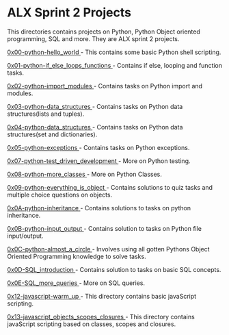 # ALX Sprint 2 Projects

This directories contains projects on Python, Python Object oriented programming, SQL and more. They are ALX sprint 2 projects.

[ 0x00-python-hello_world ](./x00-python-hello_world/) - This contains some basic Python shell scripting.

[ 0x01-python-if_else_loops_functions ](./0x01-python-if_else_loops_functions/) - Contains if else, looping and function tasks.

[ 0x02-python-import_modules ](./0x02-python-import_modules/) - Contains tasks on Python import and modules.

[ 0x03-python-data_structures ](./0x03-python-data_structures/) - Contains tasks on Python data structures(lists and tuples).

[ 0x04-python-data_structures ](./0x04-python-data_structures/) - Contains tasks on Python data structures(set and dictionaries).

[ 0x05-python-exceptions ](./0x05-python-exceptions/) - Contains tasks on Python exceptions.

[ 0x07-python-test_driven_development ](./0x07-python-test_driven_development/) - More on Python testing.

[ 0x08-python-more_classes ](./0x08-python-more_classes/) - More on Python Classes.

[ 0x09-python-everything_is_object ](./0x09-python-everything_is_object/) - Contains solutions to quiz tasks and multiple choice questions on objects.

[ 0x0A-python-inheritance ](./0x0A-python-inheritance/) - Contains solutions to tasks on python inheritance.

[ 0x0B-python-input_output ](./0x0B-python-input_output/) - Contains solution to tasks on Python file input/output.

[ 0x0C-python-almost_a_circle ](./0x0B-python-input_output/) - Involves using all gotten Pythons Object Oriented Programming knowledge to solve tasks.

[ 0x0D-SQL_introduction ](./0x0D-SQL_introduction/) - Contains solution to tasks on basic SQL concepts.

[ 0x0E-SQL_more_queries ](./0x0E-SQL_more_queries/) - More on SQL queries.

[ 0x12-javascript-warm_up ](./0x12-javascript-warm_up) - This directory contains basic javaScript scripting.

[ 0x13-javascript_objects_scopes_closures ](./0x13-javascript_objects_scopes_closures) - This directory contains javaScript scripting based on classes, scopes and closures.
